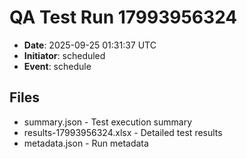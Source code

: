 # QA Test Run 17993956324

- **Date**: 2025-09-25 01:31:37 UTC
- **Initiator**: scheduled
- **Event**: schedule

## Files
- summary.json - Test execution summary
- results-17993956324.xlsx - Detailed test results
- metadata.json - Run metadata
